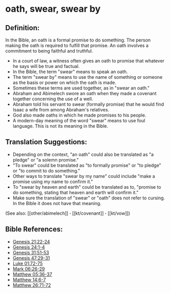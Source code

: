 # oath, swear, swear by #

## Definition: ##

In the Bible, an oath is a formal promise to do something. The person making the oath is required to fulfill that promise. An oath involves a commitment to being faithful and truthful.

* In a court of law, a witness often gives an oath to promise that whatever he says will be true and factual.
* In the Bible, the term "swear" means to speak an oath.
* The term "swear by" means to use the name of something or someone as the basis or power on which the oath is made.
* Sometimes these terms are used together, as in "swear an oath."
* Abraham and Abimelech swore an oath when they made a covenant together concerning the use of a well.
* Abraham told his servant to swear (formally promise) that he would find Isaac a wife from among Abraham's relatives.
* God also made oaths in which he made promises to his people.
* A modern-day meaning of the word "swear" means to use foul language. This is not its meaning in the Bible.

## Translation Suggestions: ##

* Depending on the context, "an oath" could also be translated as "a pledge" or "a solemn promise."
* "To swear" could be translated as "to formally promise" or "to pledge" or "to commit to do something."
* Other ways to translate "swear by my name" could include "make a promise using my name to confirm it."
* To "swear by heaven and earth" could be translated as to, "promise to do something, stating that heaven and earth will confirm it."
* Make sure the translation of "swear" or "oath" does not refer to cursing. In the Bible it does not have that meaning.

(See also: [[other/abimelech]] **·** [[kt/covenant]] **·** [[kt/vow]])

## Bible References: ##

* [Genesis 21:22-24](en/tn/gen/help/21/22)
* [Genesis 24:1-4](en/tn/gen/help/24/01)
* [Genesis 31:51-53](en/tn/gen/help/31/51)
* [Genesis 47:29-31](en/tn/gen/help/47/29)
* [Luke 01:72-75](en/tn/luk/help/01/72)
* [Mark 06:26-29](en/tn/mrk/help/06/26)
* [Matthew 05:36-37](en/tn/mat/help/05/36)
* [Matthew 14:6-7](en/tn/mat/help/14/06)
* [Matthew 26:71-72](en/tn/mat/help/26/71)